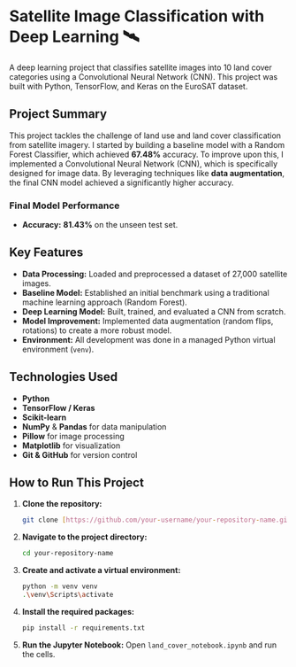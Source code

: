 # Satellite Image Classification with Deep Learning 🛰️

A deep learning project that classifies satellite images into 10 land cover categories using a Convolutional Neural Network (CNN). This project was built with Python, TensorFlow, and Keras on the EuroSAT dataset.



## Project Summary

This project tackles the challenge of land use and land cover classification from satellite imagery. I started by building a baseline model with a Random Forest Classifier, which achieved **67.48%** accuracy. To improve upon this, I implemented a Convolutional Neural Network (CNN), which is specifically designed for image data. By leveraging techniques like **data augmentation**, the final CNN model achieved a significantly higher accuracy.

### Final Model Performance
* **Accuracy:** **81.43%** on the unseen test set.

## Key Features
* **Data Processing:** Loaded and preprocessed a dataset of 27,000 satellite images.
* **Baseline Model:** Established an initial benchmark using a traditional machine learning approach (Random Forest).
* **Deep Learning Model:** Built, trained, and evaluated a CNN from scratch.
* **Model Improvement:** Implemented data augmentation (random flips, rotations) to create a more robust model.
* **Environment:** All development was done in a managed Python virtual environment (`venv`).

## Technologies Used
* **Python**
* **TensorFlow / Keras**
* **Scikit-learn**
* **NumPy** & **Pandas** for data manipulation
* **Pillow** for image processing
* **Matplotlib** for visualization
* **Git & GitHub** for version control

## How to Run This Project

1.  **Clone the repository:**
    ```bash
    git clone [https://github.com/your-username/your-repository-name.git](https://github.com/your-username/your-repository-name.git)
    ```
2.  **Navigate to the project directory:**
    ```bash
    cd your-repository-name
    ```
3.  **Create and activate a virtual environment:**
    ```bash
    python -m venv venv
    .\venv\Scripts\activate
    ```
4.  **Install the required packages:**
    ```bash
    pip install -r requirements.txt
    ```
5.  **Run the Jupyter Notebook:**
    Open `land_cover_notebook.ipynb` and run the cells.
